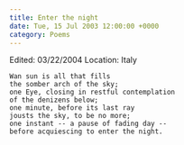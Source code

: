 ```yaml
---
title: Enter the night
date: Tue, 15 Jul 2003 12:00:00 +0000
category: Poems
---
```


Edited: 03/22/2004
Location: Italy

    Wan sun is all that fills  
    the somber arch of the sky;  
    one Eye, closing in restful contemplation  
    of the denizens below;  
    one minute, before its last ray  
    jousts the sky, to be no more;  
    one instant -- a pause of fading day --  
    before acquiescing to enter the night.


